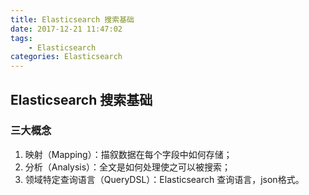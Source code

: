 ```yaml
---
title: Elasticsearch 搜索基础
date: 2017-12-21 11:47:02
tags:
	- Elasticsearch
categories: Elasticsearch
---
```


## Elasticsearch 搜索基础

### 三大概念

1. 映射（Mapping）：描叙数据在每个字段中如何存储；
2. 分析（Analysis）：全文是如何处理使之可以被搜索；
3. 领域特定查询语言（QueryDSL）：Elasticsearch 查询语言，json格式。